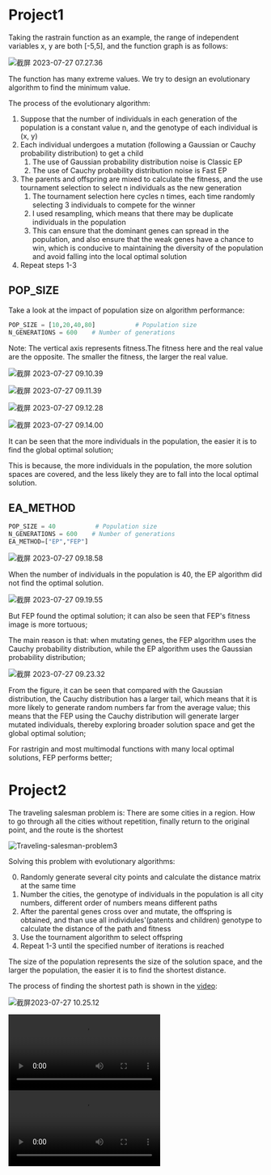 # Project1

Taking the rastrain function as an example, the range of independent variables x, y are both [-5,5], and the function graph is as follows:

![截屏 2023-07-27 07.27.36](./detail.assets/截屏2023-07-27%2007.27.36.png)

The function has many extreme values. We try to design an evolutionary algorithm to find the minimum value.

The process of the evolutionary algorithm:

1. Suppose that the number of individuals in each generation of the population is a constant value n, and the genotype of each individual is (x, y)
2. Each individual undergoes a mutation (following a Gaussian or Cauchy probability distribution) to get a child
   1. The use of Gaussian probability distribution noise is Classic EP
   2. The use of Cauchy probability distribution noise is Fast EP
3. The parents and offspring are mixed to calculate the fitness, and the use tournament selection to select n individuals as the new generation
   1. The tournament selection here cycles n times, each time randomly selecting 3 individuals to compete for the winner
   2. I used resampling, which means that there may be duplicate individuals in the population
   3. This can ensure that the dominant genes can spread in the population, and also ensure that the weak genes have a chance to win, which is conducive to maintaining the diversity of the population and avoid falling into the local optimal solution
4. Repeat steps 1-3



## POP_SIZE

Take a look at the impact of population size on algorithm performance:

```python
POP_SIZE = [10,20,40,80]           # Population size
N_GENERATIONS = 600    # Number of generations
```

Note: The vertical axis represents fitness.The fitness here and the real value are the opposite. The smaller the fitness, the larger the real value.

![截屏 2023-07-27 09.10.39](./detail.assets/截屏2023-07-27%2009.10.39.png)

![截屏 2023-07-27 09.11.39](./detail.assets/截屏2023-07-27%2009.11.39.png)

![截屏 2023-07-27 09.12.28](./detail.assets/截屏2023-07-27%2009.12.28.png)

![截屏 2023-07-27 09.14.00](./detail.assets/截屏2023-07-27%2009.14.00.png)

It can be seen that the more individuals in the population, the easier it is to find the global optimal solution;

This is because, the more individuals in the population, the more solution spaces are covered, and the less likely they are to fall into the local optimal solution.

## EA_METHOD

```python
POP_SIZE = 40           # Population size
N_GENERATIONS = 600    # Number of generations
EA_METHOD=["EP","FEP"]
```

![截屏 2023-07-27 09.18.58](./detail.assets/截屏2023-07-27%2009.18.58.png)

When the number of individuals in the population is 40, the EP algorithm did not find the optimal solution.

![截屏 2023-07-27 09.19.55](./detail.assets/截屏2023-07-27%2009.19.55.png)

But FEP found the optimal solution; it can also be seen that FEP's fitness image is more tortuous;

The main reason is that: when mutating genes, the FEP algorithm uses the Cauchy probability distribution, while the EP algorithm uses the Gaussian probability distribution;

![截屏 2023-07-27 09.23.32](./detail.assets/截屏2023-07-27%2009.23.32.png)

From the figure, it can be seen that compared with the Gaussian distribution, the Cauchy distribution has a larger tail, which means that it is more likely to generate random numbers far from the average value; this means that the FEP using the Cauchy distribution will generate larger mutated individuals, thereby exploring broader solution space and get the global optimal solution;

For rastrigin and most multimodal functions with many local optimal solutions, FEP performs better;

# Project2

The traveling salesman problem is: There are some cities in a region. How to go through all the cities without repetition, finally return to the original point, and the route is the shortest

![Traveling-salesman-problem3](./detail.assets/Traveling-salesman-problem3.jpg)

Solving this problem with evolutionary algorithms:

0. Randomly generate several city points and calculate the distance matrix at the same time
1. Number the cities, the genotype of individuals in the population is all city numbers, different order of numbers means different paths
2. After the parental genes cross over and mutate, the offspring is obtained, and than use all individules'(patents and children) genotype to calculate the distance of the path and fitness
3. Use the tournament algorithm to select offspring
4. Repeat 1-3 until the specified number of iterations is reached



The size of the population represents the size of the solution space, and the larger the population, the easier it is to find the shortest distance.

The process of finding the shortest path is shown in the [video](./project2/imgs):

![截屏2023-07-27 10.25.12](./detail.assets/%E6%88%AA%E5%B1%8F2023-07-27%2010.25.12.png)

<video controls>
  <source src="./project2/imgs/animation_2d.mp4" type="video/mp4">
</video>

<video  controls>
  <source src="./project2/imgs/animation_3d.mp4" type="video/mp4">
</video>